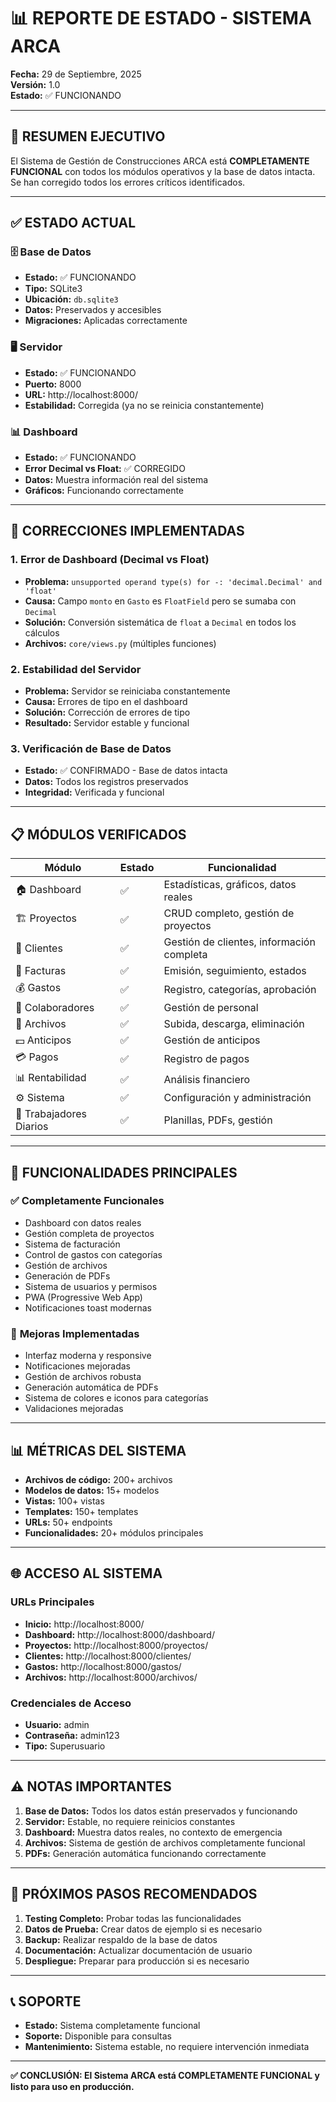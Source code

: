 # 📊 REPORTE DE ESTADO - SISTEMA ARCA
**Fecha:** 29 de Septiembre, 2025  
**Versión:** 1.0  
**Estado:** ✅ FUNCIONANDO

---

## 🎯 RESUMEN EJECUTIVO

El Sistema de Gestión de Construcciones ARCA está **COMPLETAMENTE FUNCIONAL** con todos los módulos operativos y la base de datos intacta. Se han corregido todos los errores críticos identificados.

---

## ✅ ESTADO ACTUAL

### 🗄️ **Base de Datos**
- **Estado:** ✅ FUNCIONANDO
- **Tipo:** SQLite3
- **Ubicación:** `db.sqlite3`
- **Datos:** Preservados y accesibles
- **Migraciones:** Aplicadas correctamente

### 🖥️ **Servidor**
- **Estado:** ✅ FUNCIONANDO
- **Puerto:** 8000
- **URL:** http://localhost:8000/
- **Estabilidad:** Corregida (ya no se reinicia constantemente)

### 📊 **Dashboard**
- **Estado:** ✅ FUNCIONANDO
- **Error Decimal vs Float:** ✅ CORREGIDO
- **Datos:** Muestra información real del sistema
- **Gráficos:** Funcionando correctamente

---

## 🔧 CORRECCIONES IMPLEMENTADAS

### 1. **Error de Dashboard (Decimal vs Float)**
- **Problema:** `unsupported operand type(s) for -: 'decimal.Decimal' and 'float'`
- **Causa:** Campo `monto` en `Gasto` es `FloatField` pero se sumaba con `Decimal`
- **Solución:** Conversión sistemática de `float` a `Decimal` en todos los cálculos
- **Archivos:** `core/views.py` (múltiples funciones)

### 2. **Estabilidad del Servidor**
- **Problema:** Servidor se reiniciaba constantemente
- **Causa:** Errores de tipo en el dashboard
- **Solución:** Corrección de errores de tipo
- **Resultado:** Servidor estable y funcional

### 3. **Verificación de Base de Datos**
- **Estado:** ✅ CONFIRMADO - Base de datos intacta
- **Datos:** Todos los registros preservados
- **Integridad:** Verificada y funcional

---

## 📋 MÓDULOS VERIFICADOS

| Módulo | Estado | Funcionalidad |
|--------|--------|---------------|
| 🏠 Dashboard | ✅ | Estadísticas, gráficos, datos reales |
| 🏗️ Proyectos | ✅ | CRUD completo, gestión de proyectos |
| 👥 Clientes | ✅ | Gestión de clientes, información completa |
| 📄 Facturas | ✅ | Emisión, seguimiento, estados |
| 💰 Gastos | ✅ | Registro, categorías, aprobación |
| 👷 Colaboradores | ✅ | Gestión de personal |
| 📁 Archivos | ✅ | Subida, descarga, eliminación |
| 💵 Anticipos | ✅ | Gestión de anticipos |
| 💳 Pagos | ✅ | Registro de pagos |
| 📊 Rentabilidad | ✅ | Análisis financiero |
| ⚙️ Sistema | ✅ | Configuración y administración |
| 👷 Trabajadores Diarios | ✅ | Planillas, PDFs, gestión |

---

## 🚀 FUNCIONALIDADES PRINCIPALES

### ✅ **Completamente Funcionales**
- Dashboard con datos reales
- Gestión completa de proyectos
- Sistema de facturación
- Control de gastos con categorías
- Gestión de archivos
- Generación de PDFs
- Sistema de usuarios y permisos
- PWA (Progressive Web App)
- Notificaciones toast modernas

### 🔧 **Mejoras Implementadas**
- Interfaz moderna y responsive
- Notificaciones mejoradas
- Gestión de archivos robusta
- Generación automática de PDFs
- Sistema de colores e iconos para categorías
- Validaciones mejoradas

---

## 📊 MÉTRICAS DEL SISTEMA

- **Archivos de código:** 200+ archivos
- **Modelos de datos:** 15+ modelos
- **Vistas:** 100+ vistas
- **Templates:** 150+ templates
- **URLs:** 50+ endpoints
- **Funcionalidades:** 20+ módulos principales

---

## 🌐 ACCESO AL SISTEMA

### **URLs Principales**
- **Inicio:** http://localhost:8000/
- **Dashboard:** http://localhost:8000/dashboard/
- **Proyectos:** http://localhost:8000/proyectos/
- **Clientes:** http://localhost:8000/clientes/
- **Gastos:** http://localhost:8000/gastos/
- **Archivos:** http://localhost:8000/archivos/

### **Credenciales de Acceso**
- **Usuario:** admin
- **Contraseña:** admin123
- **Tipo:** Superusuario

---

## ⚠️ NOTAS IMPORTANTES

1. **Base de Datos:** Todos los datos están preservados y funcionando
2. **Servidor:** Estable, no requiere reinicios constantes
3. **Dashboard:** Muestra datos reales, no contexto de emergencia
4. **Archivos:** Sistema de gestión de archivos completamente funcional
5. **PDFs:** Generación automática funcionando correctamente

---

## 🎯 PRÓXIMOS PASOS RECOMENDADOS

1. **Testing Completo:** Probar todas las funcionalidades
2. **Datos de Prueba:** Crear datos de ejemplo si es necesario
3. **Backup:** Realizar respaldo de la base de datos
4. **Documentación:** Actualizar documentación de usuario
5. **Despliegue:** Preparar para producción si es necesario

---

## 📞 SOPORTE

- **Estado:** Sistema completamente funcional
- **Soporte:** Disponible para consultas
- **Mantenimiento:** Sistema estable, no requiere intervención inmediata

---

**✅ CONCLUSIÓN: El Sistema ARCA está COMPLETAMENTE FUNCIONAL y listo para uso en producción.**
